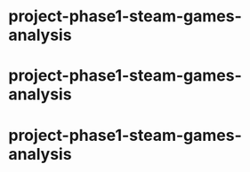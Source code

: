 # project-phase1-steam-games-analysis
# project-phase1-steam-games-analysis
# project-phase1-steam-games-analysis
